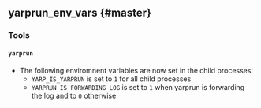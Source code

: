 yarprun_env_vars {#master}
----------------

### Tools

#### `yarprun`

* The following enviromnent variables are now set in the child processes:
    * `YARP_IS_YARPRUN` is set to `1` for all child processes
    * `YARPRUN_IS_FORWARDING_LOG` is set to `1` when yarprun is forwarding the
      log and to `0` otherwise

